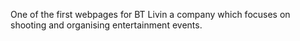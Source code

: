 One of the first webpages for BT Livin a company which focuses on shooting and organising entertainment events.

